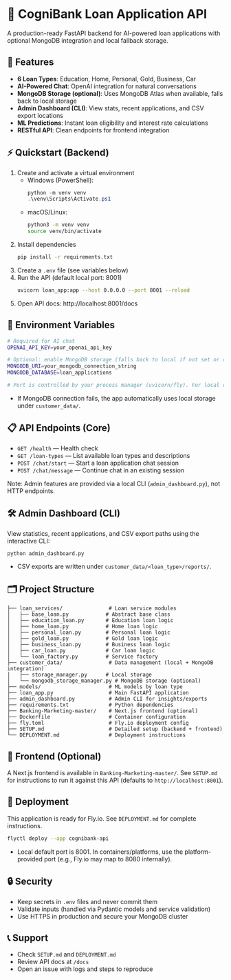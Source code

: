 # 🏦 CogniBank Loan Application API

A production-ready FastAPI backend for AI-powered loan applications with optional MongoDB integration and local fallback storage.

## 🚀 Features

- **6 Loan Types**: Education, Home, Personal, Gold, Business, Car
- **AI-Powered Chat**: OpenAI integration for natural conversations
- **MongoDB Storage (optional)**: Uses MongoDB Atlas when available, falls back to local storage
- **Admin Dashboard (CLI)**: View stats, recent applications, and CSV export locations
- **ML Predictions**: Instant loan eligibility and interest rate calculations
- **RESTful API**: Clean endpoints for frontend integration

## ⚡ Quickstart (Backend)

1. Create and activate a virtual environment
   - Windows (PowerShell):
     ```powershell
     python -m venv venv
     .\venv\Scripts\Activate.ps1
     ```
   - macOS/Linux:
     ```bash
     python3 -m venv venv
     source venv/bin/activate
     ```
2. Install dependencies
   ```bash
   pip install -r requirements.txt
   ```
3. Create a `.env` file (see variables below)
4. Run the API (default local port: 8001)
   ```bash
   uvicorn loan_app:app --host 0.0.0.0 --port 8001 --reload
   ```
5. Open API docs: http://localhost:8001/docs

## 🔧 Environment Variables

```bash
# Required for AI chat
OPENAI_API_KEY=your_openai_api_key

# Optional: enable MongoDB storage (falls back to local if not set or connection fails)
MONGODB_URI=your_mongodb_connection_string
MONGODB_DATABASE=loan_applications

# Port is controlled by your process manager (uvicorn/fly). For local run use 8001.
```

- If MongoDB connection fails, the app automatically uses local storage under `customer_data/`.

## 📋 API Endpoints (Core)

- `GET /health` — Health check
- `GET /loan-types` — List available loan types and descriptions
- `POST /chat/start` — Start a loan application chat session
- `POST /chat/message` — Continue chat in an existing session

Note: Admin features are provided via a local CLI (`admin_dashboard.py`), not HTTP endpoints.

## 🛠️ Admin Dashboard (CLI)

View statistics, recent applications, and CSV export paths using the interactive CLI:

```bash
python admin_dashboard.py
```

- CSV exports are written under `customer_data/<loan_type>/reports/`.

## 🗂️ Project Structure

```
├── loan_services/               # Loan service modules
│   ├── base_loan.py            # Abstract base class
│   ├── education_loan.py       # Education loan logic
│   ├── home_loan.py            # Home loan logic
│   ├── personal_loan.py        # Personal loan logic
│   ├── gold_loan.py            # Gold loan logic
│   ├── business_loan.py        # Business loan logic
│   ├── car_loan.py             # Car loan logic
│   └── loan_factory.py         # Service factory
├── customer_data/               # Data management (local + MongoDB integration)
│   ├── storage_manager.py      # Local storage
│   └── mongodb_storage_manager.py # MongoDB storage (optional)
├── models/                      # ML models by loan type
├── loan_app.py                  # Main FastAPI application
├── admin_dashboard.py           # Admin CLI for insights/exports
├── requirements.txt             # Python dependencies
├── Banking-Marketing-master/    # Next.js frontend (optional)
├── Dockerfile                   # Container configuration
├── fly.toml                     # Fly.io deployment config
├── SETUP.md                     # Detailed setup (backend + frontend)
└── DEPLOYMENT.md                # Deployment instructions
```

## 🎨 Frontend (Optional)

A Next.js frontend is available in `Banking-Marketing-master/`. See `SETUP.md` for instructions to run it against this API (defaults to `http://localhost:8001`).

## 🚀 Deployment

This application is ready for Fly.io. See `DEPLOYMENT.md` for complete instructions.

```bash
flyctl deploy --app cognibank-api
```

- Local default port is 8001. In containers/platforms, use the platform-provided port (e.g., Fly.io may map to 8080 internally).

## 🔒 Security

- Keep secrets in `.env` files and never commit them
- Validate inputs (handled via Pydantic models and service validation)
- Use HTTPS in production and secure your MongoDB cluster

## 📞 Support

- Check `SETUP.md` and `DEPLOYMENT.md`
- Review API docs at `/docs`
- Open an issue with logs and steps to reproduce